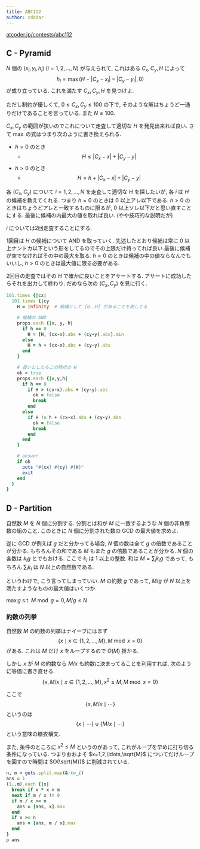 ```yaml
---
title: ABC112
author: cdddar
---
```


[atcoder.jp/contests/abc112](https://atcoder.jp/contests/abc112)

## C - Pyramid

$N$ 個の $(x_i, y_i, h_i)$ ($i=1,2,\ldots,N$) が与えられて, これはある $C_x,C_y,H$ によって
$$h_i = \max(H - |C_x-x_i| - |C_y-y_i|, 0)$$
が成り立っている. これを満たす $C_x,C_y,H$ を見つけよ.

ただし制約が優しくて,
$0 \leq C_x,C_y \leq 100$ の下で, そのような解はちょうど一通りだけであることを言っている. また $N \leq 100$.

$C_x,C_y$ の範囲が狭いのでこれについて走査して適切な $H$ を発見出来れば良い. さて $\max$ の式はつまり次のように書き換えられる.

- $h=0$ のとき
  - $$H \leq |C_x-x|+|C_y-y|$$
- $h>0$ のとき
  - $$H = h + |C_x-x|+|C_y-y|$$

各 $(C_x,C_y)$ について $i=1,2,\ldots,N$ を走査して適切な $H$ を探したいが, 各 $i$ は $H$ の候補を教えてくれる. つまり $h=0$ のときは $0$ 以上アレ以下である. $h>0$ のときはちょうどアレと一致するものに限るが, 0 以上ソレ以下だと思い直すことにする. 最後に候補の内最大の値を取れば良い. (やや技巧的な説明だが)

$i$ については2回走査することにする.

1回目は $H$ の候補について AND を取っていく. 先述したとおり候補は常に $0$ 以上ナントカ以下という形をしてるのでその上限だけ持ってれば良い.最後に候補が空でなければその中の最大を取る. $h=0$ のときは候補の中の値ならなんでもいいし, $h>0$ のときは最大値に限る必要がある.

2回目の走査ではその $H$ で確かに良いことをアサートする. アサートに成功したらそれを出力して終わり. だめなら次の $(C_x, C_y)$ を見に行く.

```ruby
101.times {|cx|
  101.times {|cy
    H = Infinity  # 候補として [0..H] があることを表してる

    # 候補の AND
    props.each {|x, y, h|
      if h == 0
        H = [H, (cx-x).abs + (cy-y).abs].min
      else
        H = h + (cx-x).abs + (cy-y).abs
      end
    }

    # 良いとしたらこの時点の H
    ok = true
    props.each {|x,y,h|
      if h == 0
        if H > (cx-x).abs + (cy-y).abs
          ok = false
          break
        end
      else
        if H != h + (cx-x).abs + (cy-y).abs
          ok = false
          break
        end
      end
    }

    # answer
    if ok
      puts "#{cx} #{cy} #{H}"
      exit
    end
  }
}
```

## D - Partition

自然数 $M$ を $N$ 個に分割する.
分割とは和が $M$ に一致するような $N$ 個の非負整数の組のこと.
このときに $N$ 個に分割された数の GCD の最大値を求めよ.

逆に GCD が例えば $g$ だと分かってる場合, $N$ 個の数は全て $g$ の倍数であることが分かる.
もちろんその和である $M$ もまた $g$ の倍数であることが分かる.
$N$ 個の各数は $k_i g$ とでもおける.
ここで $k_i$ は 1 以上の整数.
和は $M = \sum_i k_i g$ であって, もちろん $\sum_i k_i$ は $N$ 以上の自然数である.

というわけで, こう言ってしまっていい.
$M$ の約数 $g$ であって, $M/g$ が $N$ 以上を満たすようなものの最大値はいくつか.

$\max g$ s.t. $M \bmod g = 0, M/g \leq N$

### 約数の列挙

自然数 $M$ の約数の列挙はナイーブにはまず
$$\{ x \mid x \in \{1,2,\ldots,M\}, M \bmod x = 0 \}$$
がある.
これは $M$ だけ $x$ をループするので $O(M)$ 掛かる.

しかし $x$ が $M$ の約数なら $M/x$ も約数に決まってることを利用すれば,
次のように等価に書き直せる.
$$\{ x, M/x \mid x \in \{1,2,\ldots,M\}, x^2 \leq M, M \bmod x = 0 \}$$

ここで $$\{x,M/x \mid \cdots \}$$ というのは
$$\{x \mid \cdots \} \cup \{M/x \mid \cdots \}$$
という意味の糖衣構文.

また, 条件のところに $x^2 \leq M$ というのがあって, これがループを早めに打ち切る条件になっている.
つまりおおよそ $x=1,2,\ldots,\sqrt{M}$ についてだけループを回すので時間は $O(\sqrt{M})$ に削減されている.

```ruby
n, m = gets.split.map(&:to_i)
ans = 1
(1..m).each {|x|
  break if x * x > m
  next if m / x != 0
  if m / x >= n
    ans = [ans, x].max
  end
  if x >= n
    ans = [ans, m / x].max
  end
}
p ans
```
